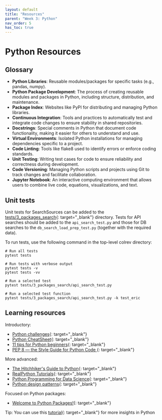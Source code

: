 ```yaml
---
layout: default
title: "Resources"
parent: "Week 3: Python"
nav_order: 5
has_toc: true
---
```


# Python Resources

## Glossary

- **Python Libraries**: Reusable modules/packages for specific tasks (e.g., pandas, numpy).
- **Python Package Development**: The process of creating reusable modules and packages in Python, including structure, distribution, and maintenance.
- **Package Index**: Websites like PyPI for distributing and managing Python libraries.
- **Continuous Integration**: Tools and practices to automatically test and integrate code changes to ensure stability in shared repositories.
- **Docstrings**: Special comments in Python that document code functionality, making it easier for others to understand and use.
- **Virtual Environments**: Isolated Python installations for managing dependencies specific to a project.
- **Code Linting**: Tools like flake8 used to identify errors or enforce coding standards.
- **Unit Testing**: Writing test cases for code to ensure reliability and correctness during development.
- **Code Versioning**: Managing Python scripts and projects using Git to track changes and facilitate collaboration.
- **Jupyter Notebook**: An interactive computing environment that allows users to combine live code, equations, visualizations, and text.

## Unit tests

Unit tests for SearchSources can be added to the [tests/3_packages_search](https://github.com/CoLRev-Environment/colrev/tree/main/tests/3_packages_search){: target="_blank"} directory.
Tests for API searches should be added to the `api_search_test.py` and those for DB searches to the `db_search_load_prep_test.py` (together with the required data).

To run tests, use the following command in the top-level colrev directory:

```
# Run all tests
pytest tests

# Run tests with verbose output
pytest tests -v
pytest tests -vv

# Run a selected test
pytest tests/3_packages_search/api_search_test.py

# Run a selected test function
pytest tests/3_packages_search/api_search_test.py -k test_eric
```

## Learning resources

Introductory:

- [Python challenges](https://pythonprinciples.com/challenges/){: target="_blank"}
- [Python CheatSheet](https://medium.com/@roelljr/ultimate-python-cheat-sheet-practical-python-for-everyday-tasks-c267c1394ee8){: target="_blank"}
- [11 tips for Python beginners](https://realpython.com/python-beginner-tips/){: target="_blank"}
- [PEP 8 — the Style Guide for Python Code ](https://pep8.org/){: target="_blank"}

More advanced:

- [The Hitchhiker's Guide to Python](https://docs.python-guide.org/){: target="_blank"}
- [RealPython Tutorials](https://realpython.com/){: target="_blank"}
- [Python Programming for Data Science](https://www.tomasbeuzen.com/python-programming-for-data-science/README.html){: target="_blank"}
- [Python design patterns](https://refactoring.guru/design-patterns/python){: target="_blank"}

Focused on Python packages:

- [Welcome to Python Packages!](https://py-pkgs.org/){: target="_blank"}

Tip:
You can use this [tutorial](https://www.codecademy.com/catalog/language/python?g_network=g&g_productchannel=&g_adid=624888211335&g_locinterest=&g_keyword=codecademy%27s%20learn%20python&g_acctid=243-039-7011&g_adtype=&g_keywordid=kwd-2259230975260&g_ifcreative=&g_campaign=account&g_locphysical=9042755&g_adgroupid=128133971748&g_productid=&g_source={sourceid}&g_merchantid=&g_placement=&g_partition=&g_campaignid=12575778360&g_ifproduct=&utm_id=t_kwd-2259230975260:ag_128133971748:cp_12575778360:n_g:d_c&utm_source=google&utm_medium=paid-search&utm_term=codecademy%27s%20learn%20python&utm_campaign=INTL_Brand_Phrase&utm_content=624888211335&g_adtype=search&g_acctid=243-039-7011&gad_source=1&gclid=CjwKCAjwzIK1BhAuEiwAHQmU3t-FhdTeqJcFCUfaU1x1cvYdKGfh9vdxz1b8ll5Tl_2wcSc8wgMNhRoCJqoQAvD_BwE){: target="_blank"} for more insights in Python

